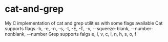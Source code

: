 # cat-and-grep
My C implementation of cat and grep utilities with some flags available
Cat supports flags -b, -e, -n, -s, -t, -E, -T, -v, --squeeze-blank, --number-nonblank, --number
Grep supports falgs e, i, v, c, l, n, h, s, o, f
